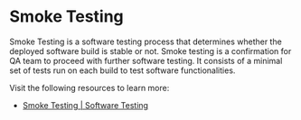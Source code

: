 # Smoke Testing

Smoke Testing is a software testing process that determines whether the deployed software build is stable or not. Smoke testing is a confirmation for QA team to proceed with further software testing. It consists of a minimal set of tests run on each build to test software functionalities.

Visit the following resources to learn more:

- [Smoke Testing | Software Testing](https://www.guru99.com/smoke-testing.html)